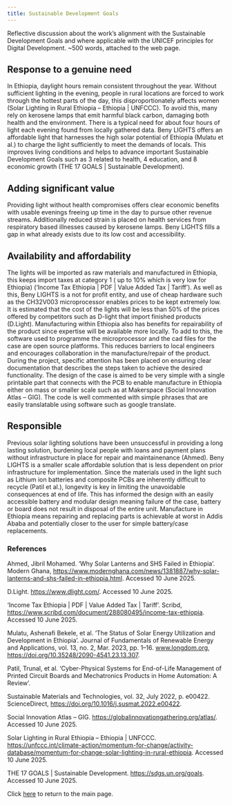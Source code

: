 ```yaml
---
title: Sustainable Development Goals
---
```


Reflective discussion about the work’s alignment with the Sustainable Development
Goals and where applicable with the UNICEF principles for Digital Development. ~500
words, attached to the web page.

## Response to a genuine need 
In Ethiopia, daylight hours remain consistent throughout the year. Without sufficient lighting in the evening, people in rural locations are forced to work through the hottest parts of the day, this disproportionately affects women (Solar Lighting in Rural Ethiopia – Ethiopia | UNFCCC). To avoid this, many rely on kerosene lamps that emit harmful black carbon, damaging both health and the environment. There is a typical need for about four hours of light each evening found from locally gathered data. Beny LIGHTS offers an affordable light that harnesses the high solar potential of Ethiopia (Mulatu et al.) to charge the light sufficiently to meet the demands of locals. This improves living conditions and helps to advance important Sustainable Development Goals such as 3 related to health, 4 education, and 8 economic growth (THE 17 GOALS | Sustainable Development).

## Adding significant value 
Providing light without health compromises offers clear economic benefits with usable evenings freeing up time in the day to pursue other revenue streams. Additionally reduced strain is placed on health services from respiratory based illnesses caused by kerosene lamps. Beny LIGHTS fills a gap in what already exists due to its low cost and accessibility.

## Availability and affordability 
The lights will be imported as raw materials and manufactured in Ethiopia, this keeps import taxes at category 1 ( up to 10% which is very low for Ethiopia) (‘Income Tax Ethiopia | PDF | Value Added Tax | Tariff’). As well as this, Beny LIGHTS is a not for profit entity, and use of cheap hardware such as the CH32V003 microprocessor enables prices to be kept extremely low. It is estimated that the cost of the lights will be less than 50% of the prices offered by competitors such as D-light that import finished products (D.Light). Manufacturing within Ethiopia also has benefits for repairability of the product since expertise will be available more locally. To add to this, the software used to programme the microprocessor and the cad files for the case are open source platforms. This reduces barriers to local engineers and encourages collaboration in the manufacture/repair of the product. During the project, specific attention has been placed on ensuring clear documentation that describes the steps taken to achieve the desired functionality. The design of the case is aimed to be very simple with a single printable part that connects with the PCB to enable manufacture in Ethiopia either on mass or smaller scale such as at Makerspace (Social Innovation Atlas – GIG). The code is well commented with simple phrases that are easily translatable using software such as google translate. 

## Responsible 
Previous solar lighting solutions have been unsuccessful in providing a long lasting solution, burdening local people with loans and payment plans without infrastructure in place for repair and maintainenance (Ahmed). Beny LIGHTS is a smaller scale affordable solution that is less dependent on prior infrastructure for implementation. Since the materials used in the light such as Lithium ion batteries and composite PCBs are inherently difficult to recycle (Patil et al.), longevity is key in limiting the unavoidable consequences at end of life. This has informed the design with an easily accessible battery and modular design meaning failure of the case, battery or board does not result in disposal of the entire unit. Manufacture in Ethiopia means repairing and replacing parts is achievable at worst in Addis Ababa and potentially closer to the user for simple battery/case replacements. 

### References 
 Ahmed, Jibril Mohamed. ‘Why Solar Lanterns and SHS Failed in Ethiopia’. Modern Ghana, https://www.modernghana.com/news/1381887/why-solar-lanterns-and-shs-failed-in-ethiopia.html. Accessed 10 June 2025.
 
D.Light. https://www.dlight.com/. Accessed 10 June 2025.

‘Income Tax Ethiopia | PDF | Value Added Tax | Tariff’. Scribd, https://www.scribd.com/document/288080495/income-tax-ethiopia. Accessed 10 June 2025.

Mulatu, Ashenafi Bekele, et al. ‘The Status of Solar Energy Utilization and Development in Ethiopia’. Journal of Fundamentals of Renewable Energy and Applications, vol. 13, no. 2, Mar. 2023, pp. 1–16. www.longdom.org, https://doi.org/10.35248/2090-4541.23.13.307.

Patil, Trunal, et al. ‘Cyber-Physical Systems for End-of-Life Management of Printed Circuit Boards and Mechatronics Products in Home Automation: A Review’.

Sustainable Materials and Technologies, vol. 32, July 2022, p. e00422. ScienceDirect, https://doi.org/10.1016/j.susmat.2022.e00422.

Social Innovation Atlas – GIG. https://globalinnovationgathering.org/atlas/. Accessed 10 June 2025.

Solar Lighting in Rural Ethiopia – Ethiopia | UNFCCC. https://unfccc.int/climate-action/momentum-for-change/activity-database/momentum-for-change-solar-lighting-in-rural-ethiopia. Accessed 10 June 2025.

THE 17 GOALS | Sustainable Development. https://sdgs.un.org/goals. Accessed 10 June 2025.



Click [here](index.md) to return to the main page. 

